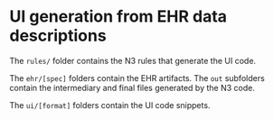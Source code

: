 # UI generation from EHR data descriptions

The `rules/` folder contains the N3 rules that generate the UI code.

The `ehr/[spec]` folders contain the EHR artifacts. The `out` subfolders contain the intermediary and final files generated by the N3 code.

The `ui/[format]` folders contain the UI code snippets.

